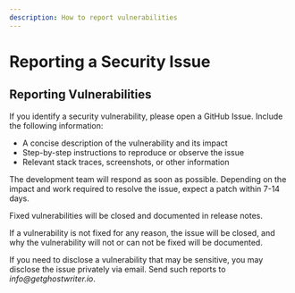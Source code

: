 ```yaml
---
description: How to report vulnerabilities
---
```


# Reporting a Security Issue

## Reporting Vulnerabilities

If you identify a security vulnerability, please open a GitHub Issue. Include the following information:

* A concise description of the vulnerability and its impact
* Step-by-step instructions to reproduce or observe the issue
* Relevant stack traces, screenshots, or other information

The development team will respond as soon as possible. Depending on the impact and work required to resolve the issue, expect a patch within 7-14 days.

Fixed vulnerabilities will be closed and documented in release notes.

If a vulnerability is not fixed for any reason, the issue will be closed, and why the vulnerability will not or can not be fixed will be documented.

If you need to disclose a vulnerability that may be sensitive, you may disclose the issue privately via email. Send such reports to _info@getghostwriter.io_.
